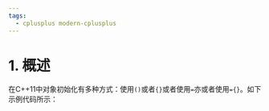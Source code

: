 ```yaml
---
tags:
  - cplusplus modern-cplusplus
---
```


# 1. 概述

在C++11中对象初始化有多种方式：使用`()`或者`{}`或者使用`=`亦或者使用`={}`。如下示例代码所示：

